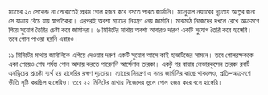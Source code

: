 ম্যাচের ২০ সেকেন্ড না পেরোতেই প্রথম গোল হজম করে বসতে পারত জার্মানি। ম্যানুয়াল নয়্যারের দৃঢ়তায় অল্পের জন্য সে যাত্রায় বেঁচে যায় স্বাগতিকরা। এরপরই অবশ্য ম্যাচের নিয়ন্ত্রণ নেয় জার্মানি। মাঝমাঠ নিজেদের দখলে রেখে আক্রমণে গিয়ে সুযোগ তৈরির চেষ্টা করে জার্মানরা। ৬ মিনিটের মাথায় অবশ্য আবারও দারুণ একটি সুযোগ তৈরি করে হাঙ্গেরি। তবে গোল পাওয়া হয়নি এবারও।

১১ মিনিটের মাথায় জার্মানিকে এগিয়ে দেওয়ার দরুণ একটি সুযোগ আসে কাই হাভার্টজের সামনে। তবে গোলরক্ষককে একা পেয়েও শেষ পর্যন্ত গোল আদায় করতে পারেননি আর্সেনাল তারকা। একটু পর বায়ার লেভারকুসেন তারকা রবার্ট এনড্রিচের প্রচেষ্টা ব্যর্থ হয় হাঙ্গেরির রক্ষণ দৃঢ়তায়। ম্যাচের নিয়ন্ত্রণ এ সময় জার্মানির কাছে থাকলেও, প্রতি–আক্রমণে ভীতি সৃষ্টি করছিল হাঙ্গেরিও। তবে ২২ মিনিটের মাথায় নিজেদের ভুলে গোল হজম করে বসে হাঙ্গেরি।

